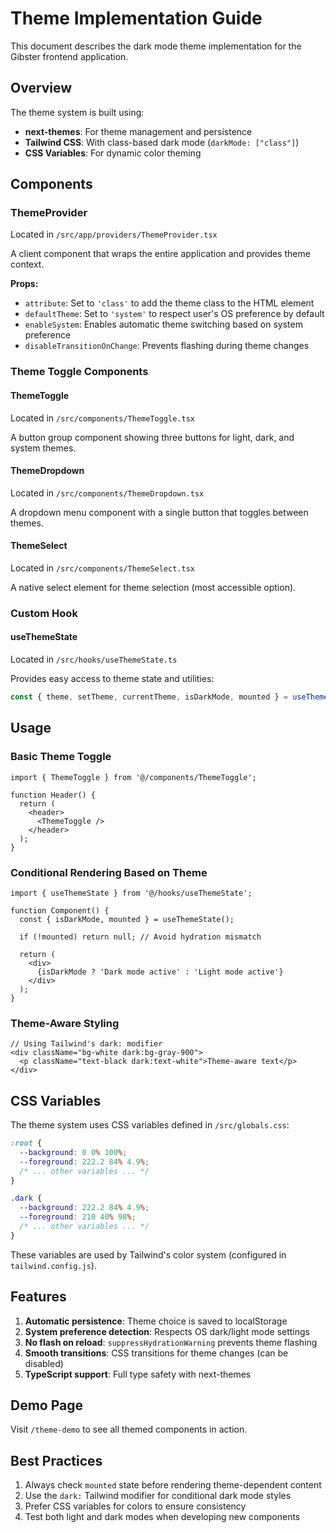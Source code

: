 # Theme Implementation Guide

This document describes the dark mode theme implementation for the Gibster frontend application.

## Overview

The theme system is built using:
- **next-themes**: For theme management and persistence
- **Tailwind CSS**: With class-based dark mode (`darkMode: ["class"]`)
- **CSS Variables**: For dynamic color theming

## Components

### ThemeProvider
Located in `/src/app/providers/ThemeProvider.tsx`

A client component that wraps the entire application and provides theme context.

**Props:**
- `attribute`: Set to `'class'` to add the theme class to the HTML element
- `defaultTheme`: Set to `'system'` to respect user's OS preference by default
- `enableSystem`: Enables automatic theme switching based on system preference
- `disableTransitionOnChange`: Prevents flashing during theme changes

### Theme Toggle Components

#### ThemeToggle
Located in `/src/components/ThemeToggle.tsx`

A button group component showing three buttons for light, dark, and system themes.

#### ThemeDropdown
Located in `/src/components/ThemeDropdown.tsx`

A dropdown menu component with a single button that toggles between themes.

#### ThemeSelect
Located in `/src/components/ThemeSelect.tsx`

A native select element for theme selection (most accessible option).

### Custom Hook

#### useThemeState
Located in `/src/hooks/useThemeState.ts`

Provides easy access to theme state and utilities:
```typescript
const { theme, setTheme, currentTheme, isDarkMode, mounted } = useThemeState();
```

## Usage

### Basic Theme Toggle
```tsx
import { ThemeToggle } from '@/components/ThemeToggle';

function Header() {
  return (
    <header>
      <ThemeToggle />
    </header>
  );
}
```

### Conditional Rendering Based on Theme
```tsx
import { useThemeState } from '@/hooks/useThemeState';

function Component() {
  const { isDarkMode, mounted } = useThemeState();
  
  if (!mounted) return null; // Avoid hydration mismatch
  
  return (
    <div>
      {isDarkMode ? 'Dark mode active' : 'Light mode active'}
    </div>
  );
}
```

### Theme-Aware Styling
```tsx
// Using Tailwind's dark: modifier
<div className="bg-white dark:bg-gray-900">
  <p className="text-black dark:text-white">Theme-aware text</p>
</div>
```

## CSS Variables

The theme system uses CSS variables defined in `/src/globals.css`:

```css
:root {
  --background: 0 0% 100%;
  --foreground: 222.2 84% 4.9%;
  /* ... other variables ... */
}

.dark {
  --background: 222.2 84% 4.9%;
  --foreground: 210 40% 98%;
  /* ... other variables ... */
}
```

These variables are used by Tailwind's color system (configured in `tailwind.config.js`).

## Features

1. **Automatic persistence**: Theme choice is saved to localStorage
2. **System preference detection**: Respects OS dark/light mode settings
3. **No flash on reload**: `suppressHydrationWarning` prevents theme flashing
4. **Smooth transitions**: CSS transitions for theme changes (can be disabled)
5. **TypeScript support**: Full type safety with next-themes

## Demo Page

Visit `/theme-demo` to see all themed components in action.

## Best Practices

1. Always check `mounted` state before rendering theme-dependent content
2. Use the `dark:` Tailwind modifier for conditional dark mode styles
3. Prefer CSS variables for colors to ensure consistency
4. Test both light and dark modes when developing new components